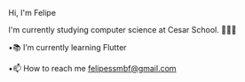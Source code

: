 Hi, I'm Felipe

I'm currently studying computer science at Cesar School. 👨🏻‍💻

•📚 I’m currently learning Flutter

•📫 How to reach me felipessmbf@gmail.com

